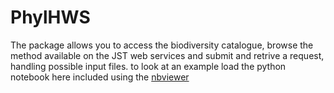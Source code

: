 # PhylHWS
The package allows you to access the biodiversity catalogue, browse the method available on the JST web services and submit and retrive a request, handling possible input files.
to look at an example load the python notebook here included using  the [nbviewer](http://nbviewer.ipython.org/github/svicario/PhyloHWS/blob/master/ExampleUseJST.ipynb)
